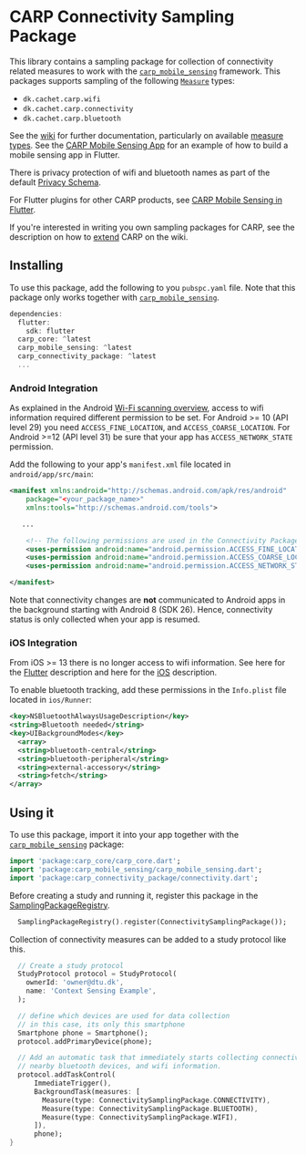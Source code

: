 # CARP Connectivity Sampling Package

This library contains a sampling package for collection of connectivity related measures to work with the [`carp_mobile_sensing`](https://pub.dartlang.org/packages/carp_mobile_sensing) framework.
This packages supports sampling of the following [`Measure`](https://pub.dev/documentation/carp_core/latest/carp_core_protocols/Measure-class.html) types:

* `dk.cachet.carp.wifi`
* `dk.cachet.carp.connectivity`
* `dk.cachet.carp.bluetooth`

See the [wiki](https://github.com/cph-cachet/carp.sensing-flutter/wiki) for further documentation, particularly on available [measure types](https://github.com/cph-cachet/carp.sensing-flutter/wiki/A.-Measure-Types).
See the [CARP Mobile Sensing App](https://github.com/cph-cachet/carp.sensing-flutter/tree/master/apps/carp_mobile_sensing_app) for an example of how to build a mobile sensing app in Flutter.

There is privacy protection of wifi and bluetooth names as part of the default [Privacy Schema](https://github.com/cph-cachet/carp.sensing-flutter/wiki/3.-Using-CARP-Mobile-Sensing#privacy-schema).

For Flutter plugins for other CARP products, see [CARP Mobile Sensing in Flutter](https://github.com/cph-cachet/carp.sensing-flutter).

If you're interested in writing you own sampling packages for CARP, see the description on
how to [extend](https://github.com/cph-cachet/carp.sensing-flutter/wiki/4.-Extending-CARP-Mobile-Sensing) CARP on the wiki.

## Installing

To use this package, add the following to you `pubspc.yaml` file. Note that this package only works together with [`carp_mobile_sensing`](https://pub.dev/packages/carp_mobile_sensing).

`````dart
dependencies:
  flutter:
    sdk: flutter
  carp_core: ^latest
  carp_mobile_sensing: ^latest
  carp_connectivity_package: ^latest
  ...
`````

### Android Integration

As explained in the Android [Wi-Fi scanning overview](https://developer.android.com/guide/topics/connectivity/wifi-scan), access to wifi information required different permission to be set.
For Android >= 10 (API level 29) you need `ACCESS_FINE_LOCATION`, and `ACCESS_COARSE_LOCATION`.
For Android >=12 (API level 31) be sure that your app has `ACCESS_NETWORK_STATE` permission.

Add the following to your app's `manifest.xml` file located in `android/app/src/main`:

````xml
<manifest xmlns:android="http://schemas.android.com/apk/res/android"
    package="<your_package_name>"
    xmlns:tools="http://schemas.android.com/tools">

   ...

    <!-- The following permissions are used in the Connectivity Package -->
    <uses-permission android:name="android.permission.ACCESS_FINE_LOCATION" />
    <uses-permission android:name="android.permission.ACCESS_COARSE_LOCATION" />
    <uses-permission android:name="android.permission.ACCESS_NETWORK_STATE"/>

</manifest>
````

Note that connectivity changes are **not** communicated to Android apps in the background starting with Android 8 (SDK 26). Hence, connectivity status is only collected when your app is resumed.

### iOS Integration

From iOS >= 13 there is no longer access to wifi information.
See here for the [Flutter](https://pub.dev/packages/wifi_info_flutter) description
and here for the [iOS](https://developer.apple.com/documentation/systemconfiguration/1614126-cncopycurrentnetworkinfo) description.

To enable bluetooth tracking, add these permissions in the `Info.plist` file located in `ios/Runner`:

````xml
<key>NSBluetoothAlwaysUsageDescription</key>
<string>Bluetooth needed</string>
<key>UIBackgroundModes</key>
  <array>
  <string>bluetooth-central</string>
  <string>bluetooth-peripheral</string>
  <string>external-accessory</string>
  <string>fetch</string>
</array>
````

## Using it

To use this package, import it into your app together with the
[`carp_mobile_sensing`](https://pub.dartlang.org/packages/carp_mobile_sensing) package:

`````dart
import 'package:carp_core/carp_core.dart';
import 'package:carp_mobile_sensing/carp_mobile_sensing.dart';
import 'package:carp_connectivity_package/connectivity.dart';
`````

Before creating a study and running it, register this package in the
[SamplingPackageRegistry](https://pub.dartlang.org/documentation/carp_mobile_sensing/latest/runtime/SamplingPackageRegistry.html).

`````dart
  SamplingPackageRegistry().register(ConnectivitySamplingPackage());
`````

Collection of connectivity measures can be added to a study protocol like this.

```dart
  // Create a study protocol
  StudyProtocol protocol = StudyProtocol(
    ownerId: 'owner@dtu.dk',
    name: 'Context Sensing Example',
  );

  // define which devices are used for data collection
  // in this case, its only this smartphone
  Smartphone phone = Smartphone();
  protocol.addPrimaryDevice(phone);

  // Add an automatic task that immediately starts collecting connectivity,
  // nearby bluetooth devices, and wifi information.
  protocol.addTaskControl(
      ImmediateTrigger(),
      BackgroundTask(measures: [
        Measure(type: ConnectivitySamplingPackage.CONNECTIVITY),
        Measure(type: ConnectivitySamplingPackage.BLUETOOTH),
        Measure(type: ConnectivitySamplingPackage.WIFI),
      ]),
      phone);
}
```
